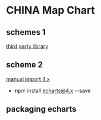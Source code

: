 # CHINA Map Chart
## schemes 1
[third party library](https://github.com/ecomfe/vue-echarts)
## scheme 2 
[manual import 4.x](https://echarts.apache.org/en/download.html)
- npm install echarts@4.x --save

## packaging echarts

